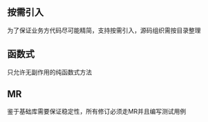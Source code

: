 ## 按需引入

为了保证业务方代码尽可能精简，支持按需引入，源码组织需按目录整理

## 函数式

只允许无副作用的纯函数式方法

## MR

鉴于基础库需要保证稳定性，所有修订必须走MR并且编写测试用例